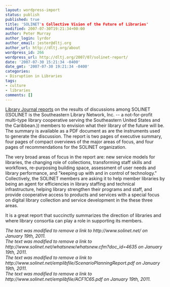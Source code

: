 ```yaml
---
layout: wordpress-import
status: publish
published: true
title: 'SOLINET's Collective Vision of the Future of Libraries'
modified: 2007-07-30T19:21:34+00:00
author: Peter Murray
author_login: lyrdor
author_email: jester@dltj.org
author_url: http://dltj.org/about
wordpress_id: 266
wordpress_url: http://dltj.org/2007/07/solinet-report/
date: '2007-07-30 15:21:34 -0400'
date_gmt: '2007-07-30 19:21:34 -0400'
categories:
- Disruption in Libraries
tags:
- culture
- libraries
comments: []
---
```

<p><a href="http://www.libraryjournal.com/article/CA6459932.html" title="SOLINET Report Looks at Future Service Scenarios&#039; article in Library Journal dated 13-Jul-2007">Library Journal reports</a> on the results of discussions among <span class="removed_link" title="http://www.solinet.net/">SOLINET</span> ((SOLINET is the Southeastern Library Network, Inc. -- a not-for-profit multi-type library cooperative serving the Southeastern United States and the Caribbean.)) members to <span class="removed_link" title="http://www.solinet.net/whatsnew/whatsnew.cfm?doc_id=4635">envision what their library of the future will be</span>.  The summary is available as a <span class="removed_link" title="http://www.solinet.net/emplibfile/ScenarioPlanningReport.pdf">PDF document</span> as are the <span class="removed_link" title="http://www.solinet.net/emplibfile/ACF1C65.pdf">instruments used to generate the discussion</span>.  The report is two pages of executive summary, four pages of compact overviews of the major areas of focus, and four pages of recommendations for the SOLINET organization.</p>
<p>The very broad areas of focus in the report are:  new service models for libraries, the changing role of collections, transforming staff skills and workflows, re-purposing building space, assessment of user needs and library performance, and "keeping up with and in control of technology."  Collectively, the SOLINET members are asking it to help member libraries by being an agent for efficiencies in library staffing and technical infrastructure, helping library strengthen their programs and staff, and provide cooperative access to products and services with a special focus on digital library collection and service development in the these three areas.</p>
<p>It is a great report that succinctly summarizes the direction of libraries and where library consortia can play a role in supporting its members.
<p style="padding:0;margin:0;font-style:italic;" class="removed_link">The text was modified to remove a link to http://www.solinet.net/ on January 19th, 2011.</p>
<p style="padding:0;margin:0;font-style:italic;" class="removed_link">The text was modified to remove a link to http://www.solinet.net/whatsnew/whatsnew.cfm?doc_id=4635 on January 19th, 2011.</p>
<p style="padding:0;margin:0;font-style:italic;" class="removed_link">The text was modified to remove a link to http://www.solinet.net/emplibfile/ScenarioPlanningReport.pdf on January 19th, 2011.</p>
<p style="padding:0;margin:0;font-style:italic;" class="removed_link">The text was modified to remove a link to http://www.solinet.net/emplibfile/ACF1C65.pdf on January 19th, 2011.</p>
